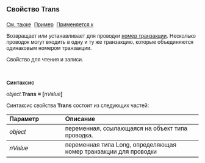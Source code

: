 ﻿<html>
<head>
<title>Проводка\Trans</title>
</head>

<body>

<p><strong><font size="4" face="Arial">Свойство Trans<br>
<br>
</font></strong><font face="Arial"><a href="../Asfact.html">См. также</a>&nbsp;
<u>Пример</u>&nbsp; <a href="../Asfact.html">Применяется к</a></font></p>

<p><font face="Arial">Возвращает или устанавливает для проводки <a href="../ASDOC/GetNextTrans.html">
номер транзакции</a>. Несколько проводок могут входить в одну и ту же 
транзакцию, которые объединяются одинаковым номером транзакции.</font></p>

<p><font face="Arial">Свойство для чтения и записи.</font></p>

<p class="label">&nbsp;</p>

<p class="label"><font face="Arial"><b>Синтаксис</b></font></p>

<p><font face="Arial"><em>object.</em><strong>Trans = [</strong><em>nValue</em><strong>]</strong></font></p>

<p><font face="Arial">Синтаксис свойства <strong>Trans</strong>
состоит из следующих частей:</font></p>

<table border="1" cellPadding="5" cols="2" frame="below" rules="rows">
<TBODY>
  <tr vAlign="top">
    <td class="label" width="29%"><font face="Arial"><b>Параметр</b></font></td>
    <td class="label" width="71%"><font face="Arial"><strong>Описание</strong></font></td>
  </tr>
  <tr>
    <td width="29%"><font face="Arial"><em>object</em></font></td>
    <td width="71%"><font face="Arial">переменная, ссылающаяся на 
	объект типа проводка.</font></td>
  </tr>
  <tr>
    <td width="29%"><em><font face="Arial">nValue</font></em></td>
    <td width="71%"><font face="Arial">переменная типа Long, 
	определяющая номер транзакции для проводки</font></td>
  </tr>
</table>
</body>
</html>
